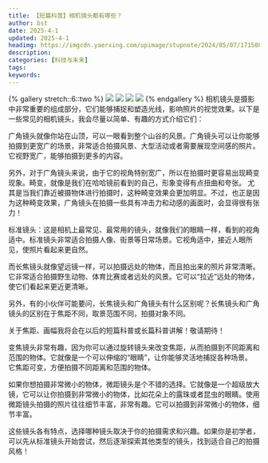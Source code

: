 ```yaml
---
title: 【短篇科普】相机镜头都有哪些？
author: bst
date: 2025-4-1
updated: 2025-4-1
headimg: https://imgcdn.yaerxing.com/upimage/stupnote/2024/05/07/1715081979_12009103_1273.jpg
description: 
categories: [科技与未来]
tags: 
keywords: 
---
```


{% gallery stretch::6::two %}
![](https://imgcdn.yaerxing.com/upimage/stupnote/2024/05/07/1715081979_12009103_1273.jpg)
![](https://imgcdn.yaerxing.com/upimage/stupnote/2024/05/07/1715081980_12009103_3291.jpg)
![](https://imgcdn.yaerxing.com/upimage/stupnote/2024/05/07/1715081982_12009103_3845.jpg)
![](https://imgcdn.yaerxing.com/upimage/stupnote/2024/05/07/1715081985_12009103_8890.jpg)
{% endgallery %}
相机镜头是摄影中非常重要的组成部分，它们能够捕捉和塑造光线，影响照片的视觉效果。以下是一些常见的相机镜头，我会尽量以简单、有趣的方式介绍它们：

广角镜头就像你站在山顶，可以一眼看到整个山谷的风景。广角镜头可以让你能够拍摄到更宽广的场景，非常适合拍摄风景、大型活动或者需要展现空间感的照片。它视野宽广，能够拍摄到更多的内容。

另外，对于广角镜头来说，由于它的视角特别宽广，所以在拍摄时更容易出现畸变现象。畸变，就像是我们在哈哈镜前看到的自己，形象变得有点扭曲和夸张。 尤其是当我们靠近被摄物体进行拍摄时，这种畸变效果会更加明显。不过，也正是因为这种畸变效果，广角镜头在拍摄一些具有冲击力和动感的画面时，会显得很有张力！

标准镜头：这是相机上最常见、最常用的镜头，就像我们的眼睛一样，看到的视角适中。标准镜头非常适合拍摄人像、街景等日常场景。它视角适中，接近人眼所见，使照片看起来更自然。

而长焦镜头就像望远镜一样，可以拍摄远处的物体，而且拍出来的照片非常清晰。它非常适合拍摄野生动物、体育比赛或者远处的风景。它可以“拉近”远处的物体，使它们看起来更近更清晰。

另外，有的小伙伴可能要问，长焦镜头和广角镜头有什么区别呢？长焦镜头和广角镜头的区别在于焦距不同，取景范围不同，拍摄对象不同。

关于焦距、画幅我将会在以后的短篇科普或长篇科普讲解！敬请期待！


变焦镜头非常有趣，因为你可以通过旋转镜头来改变焦距，从而拍摄到不同距离和范围的物体。它就像是一个可以伸缩的“眼睛”，让你能够灵活地捕捉各种场景。
它焦距可变，方便拍摄不同距离和范围的物体。


如果你想拍摄非常微小的物体，微距镜头是个不错的选择。它就像是一个超级放大镜，它可以让你拍摄到非常微小的物体，比如花朵上的露珠或者昆虫的眼睛。使用微距镜头拍摄的照片往往细节丰富，非常有趣。它可以拍摄到非常微小的物体，细节丰富。

这些镜头各有特点，选择哪种镜头取决于你的拍摄需求和兴趣。如果你是初学者，可以先从标准镜头开始尝试，然后逐渐探索其他类型的镜头，找到适合自己的拍摄风格！

